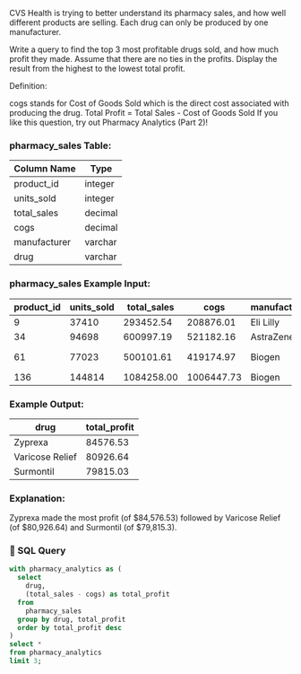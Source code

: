 CVS Health is trying to better understand its pharmacy sales, and how well different products are selling. Each drug can only be produced by one manufacturer.

Write a query to find the top 3 most profitable drugs sold, and how much profit they made. Assume that there are no ties in the profits. Display the result from the highest to the lowest total profit.

Definition:

cogs stands for Cost of Goods Sold which is the direct cost associated with producing the drug.
Total Profit = Total Sales - Cost of Goods Sold
If you like this question, try out Pharmacy Analytics (Part 2)!

### pharmacy_sales Table:

| Column Name   | Type     |
|---------------|----------|
| product_id    | integer  |
| units_sold    | integer  |
| total_sales   | decimal  |
| cogs          | decimal  |
| manufacturer  | varchar  |
| drug          | varchar  |


### pharmacy_sales Example Input:

| product_id | units_sold | total_sales | cogs       | manufacturer | drug             |
|------------|-------------|-------------|------------|--------------|------------------|
| 9          | 37410       | 293452.54   | 208876.01  | Eli Lilly    | Zyprexa          |
| 34         | 94698       | 600997.19   | 521182.16  | AstraZeneca  | Surmontil        |
| 61         | 77023       | 500101.61   | 419174.97  | Biogen       | Varicose Relief  |
| 136        | 144814      | 1084258.00  | 1006447.73 | Biogen       | Burkhart         

### Example Output:

| drug            | total_profit |
|------------------|--------------|
| Zyprexa          | 84576.53     |
| Varicose Relief  | 80926.64     |
| Surmontil        | 79815.03     |

### Explanation:
Zyprexa made the most profit (of $84,576.53) followed by Varicose Relief (of $80,926.64) and Surmontil (of $79,815.3).

### 🧮 SQL Query

```sql
with pharmacy_analytics as (
  select  
    drug,
    (total_sales - cogs) as total_profit
  from
    pharmacy_sales
  group by drug, total_profit
  order by total_profit desc
)
select *
from pharmacy_analytics
limit 3;
```
